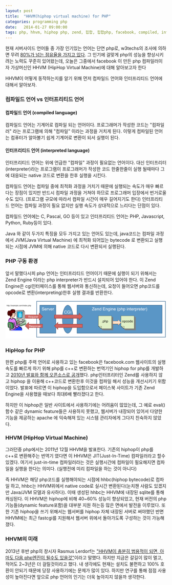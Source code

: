```yaml
---
layout: post
title:  "HHVM(hiphop virtual machine) for PHP"
categories: programming php
date:   2014-01-27 09:00:00
tags: php, hhvm, hiphop php, zend, 힙합, 힙합php, facebook, compiled, interpreted, 컴파일드, 인터프리티드, 컴파일드언어, 인터프리티드언어, 컴파일러, 인터프리터, 젠드엔진
---
```


현재 서버사이드 언어들 중 가장 인기있는 언어는 단연 php로, w3techs의 조사에 의하면 무려 [80%가 넘는 점유율을 가지고 있다][서버사이드 언어 점유율]. 그 인기에 걸맞게 php의 성능을 향상시키려는 노력도 꾸준히 있어왔는데, 오늘은 그중에서 facebook 이 만든 php 컴파일러이자 가상머신인 HHVM (HipHop Virtual Machine)에 대해 알아보고자 한다

HHVM이 어떻게 동작하는지를 알기 위해 먼저 컴파일드 언어와 인터프리티드 언어에 대해서 알아보자.

### 컴파일드 언어 vs 인터프리티드 언어

#### 컴파일드 언어 (compiled language)
컴파일드 언어는 기계어로 컴파일 되는 언어이다. 프로그래머가 작성한 코드는 "컴파일러" 라는 프로그램에 의해 "컴파일" 이라는 과정을 거치게 된다. 이렇게 컴파일된 언어는 컴퓨터가 알아볼기 쉽게 기계어로 변환이 되서 실행이 된다.

#### 인터프리티드 언어 (interpreted language)
인터프리티드 언어는 위에 언급한 "컴파일" 과정이 필요없는 언어이다. 대신 인터프리터(interpreter)라는 프로그램이 프로그래머가 작성한 코드 한줄한줄이 실행 될때마다 그에 대응되는 native 코드로 변환을 한후 실행을 시킨다.

컴파일드 언어는 컴파일 중에 최적화 과정을 거치기 때문에 실행되는 속도가 매우 빠르다는 장점이 있지만 반드시 컴파일 과정을 거쳐야 하므로 프로그래머 입장에서 번거로울수도 있다. (프로그램 규모에 따라서 컴파일 시간이 매우 길어지기도 한다) 인터프리티드 언어는 컴파일 과정이 필요 없지만 실행 속도가 상대적으로 느리다는 단점이 있다.

컴파일드 언어에는 C, Pascal, GO 등이 있고 인터프리티드 언어는 PHP, Javascript, Python, Ruby등이 있다.

Java 와 같이 두가지 특징을 모두 가지고 있는 언어도 있는데, java코드는 컴파일 과정에서 JVM(Java Virtual Machine) 에 최적화 되어있는 bytecode 로 변환되고 실행되는 시점에 JVM에 의해 native 코드로 다시 변환되서 실행된다.

### PHP 구동 환경

앞서 말했다시피 php 언어는 인터프리티드 언어이기 때문에 실행이 되기 위해서는 Zend Engine 이라는 php interpreter가 반드시 설치되어 있어야 한다. 이 Zend Engine은 cgi인터페이스를 통해 웹서버와 통신하는데, 요청이 들어오면 php코드를 opcode로 변환(interpreting)한후 실행 결과를 반환한다.

![php 구동 환경]

### HipHop for PHP
한편 php를 주력 언어로 사용하고 있는 facebook은 facebook.com 웹사이트의 실행속도를 빠르게 하기 위해 php를 c++로 변환하는 번역기인 hiphop for php를 개발하고 [2010년 발표와 함께 오픈소스로 공개][hiphop for php 발표 한글 번역]했다. php인터프리터인 Zend를 사용하지 않고 hiphop 을 이용해 c++코드로 변환한후 이것을 컴파일 해서 성능을 개선시키기 위함이었다. 발표에 따르면 이 hiphop을 도입함으로서 페이스북 사이트가 기존 Zend Engine을 사용했을 때보다 최대6배 빨라졌다고 한다. 

하지만 이 hiphop은 일반 사이트에서 사용하기에는 어려움이 많았는데, 그 예로 eval() 함수 같은 dynamic feature들은 사용하지 못했고, 웹서버가 내장되어 있어서 다양한 기능을 제공하는 apache 에 익숙해져 있는 시스템 관리자에게 그다지 친숙하지 않았다.

### HHVM (HipHop Virtual Machine)
그러던중 php에서는 2011년 12월 HHVM을 발표한다. 기존의 hiphop이 php를 c++로 변환해주는 번역기 였다면 이 HHVM은 JIT(Just-In-Time) 컴파일러라고 할수 있겠다. 여기서 just-in-time 컴파일러라는 것은 실행시간에 컴파일이 필요해지면 컴파일을 실행을 한다는 의미다. (실행전에 미리 컴파일을 하는 것이 아니다)

즉 HHVM은 해당 php코드를 실행해야되는 시점에 hhbc(hiphop bytecode)로 컴파일 하고, hhbc는 HHVM위에서 native code로 실시간 변환된다(눈치챈 사람도 있겠지만 Java/JVM 모델과 유사하다). 이때 생성된 hhbc는 HHVM에 내장된 sqlite를 통해 캐싱된다. 이 HHVM은 hiphop에 비해 40~60% 성능이 향상되었고, 현재 버전의 php 기능들(dynamic feature포함)을 대부분 지원 하는등 많은 면에서 발전을 이루었다. 또한 기존 hiphop을 쓰기 위해서는 웹서버를 hiphop 자체 내장된 서버로 써야했던 반면 HHVM에는 최근 fastcgi를 지원해서 웹서버 위에서 돌아가도록 구성하는 것이 가능해졌다.

### HHVM의 미래
2013년 후반 php의 창시자 Rasmus Lerdorf는 ["HHVM이 충분히 범용적이 되면, 아마도 다음 php엔진이 될수도 있을것"][Rasmus 발언]이라고 말했다. 하지만 지금은 갈길이 많이 멀고, 적어도 2~3년은 더 걸릴것이라고 했다. 내 생각에도 현재는 설치도 불편하고 100% 호환이 안되기 때문에 당장 사용하기에는 문제가 많이 있다. 하지만 연구를 통해 점점 사용성이 높아진다면 앞으로 php 언어의 인기는 더욱 높아지지 않을까 생각한다.


[서버사이드 언어 점유율]: http://w3techs.com/technologies/overview/programming_language/all
[hiphop for php 발표 한글 번역]: http://enzine.tistory.com/580
[Rasmus 발언]:    http://www.infoworld.com/t/php-web/believe-the-hype-php-founder-backs-facebooks-hiphop-technology-231012
[php 구동 환경]:    /assets/uploads/php-env.png

